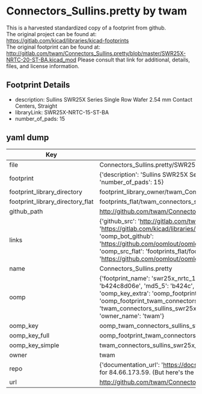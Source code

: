 # Connectors_Sullins.pretty by twam  
This is a harvested standardized copy of a footprint from github.  
The original project can be found at:  
https://gitlab.com/kicad/libraries/kicad-footprints  
The original footprint can be found at:
http://gitlab.com/twam/Connectors_Sullins.pretty/blob/master/SWR25X-NRTC-20-ST-BA.kicad_mod
Please consult that link for additional, details, files, and license information.  
## Footprint Details
* description: Sullins SWR25X Series Single Row Wafer 2.54 mm Contact Centers, Straight  
* libraryLink: SWR25X-NRTC-15-ST-BA  
* number_of_pads: 15  
## yaml dump  
| Key | Value |  
| --- | --- |  
| file | Connectors_Sullins.pretty/SWR25X-NRTC-15-ST-BA.kicad_mod |  
| footprint | {'description': 'Sullins SWR25X Series Single Row Wafer 2.54 mm Contact Centers, Straight', 'libraryLink': 'SWR25X-NRTC-15-ST-BA', 'number_of_pads': 15} |  
| footprint_library_directory | footprint_library_owner/twam_Connectors_Sullins.pretty |  
| footprint_library_directory_flat | footprints_flat/twam_connectors_sullins_swr25x_nrtc_15_st_ba/working |  
| github_path | http://github.com/twam/Connectors_Sullins.pretty/blob/master/SWR25X-NRTC-15-ST-BA.kicad_mod |  
| links | {'github_src': 'http://gitlab.com/twam/Connectors_Sullins.pretty/blob/master/SWR25X-NRTC-20-ST-BA.kicad_mod', 'github_src_repo': 'https://gitlab.com/kicad/libraries/kicad-footprints', 'oomp_bot': 'footprints/twam_connectors_sullins_swr25x_nrtc_15_st_ba/working', 'oomp_bot_github': 'https://github.com/oomlout/oomlout_oomp_footprint_bot/tree/main/footprints/twam_connectors_sullins_swr25x_nrtc_15_st_ba/working', 'oomp_src_flat': 'footprints_flat/footprints_flat/twam_connectors_sullins_swr25x_nrtc_15_st_ba/working', 'oomp_src_flat_github': 'https://github.com/oomlout/oomlout_oomp_footprint_src/tree/main/footprints_flat/twam_connectors_sullins_swr25x_nrtc_15_st_ba/working'} |  
| name | Connectors_Sullins.pretty |  
| oomp | {'footprint_name': 'swr25x_nrtc_15_st_ba', 'library_name': 'connectors_sullins', 'md5': 'b424c8d06e7a19339aa3854c12d5daad', 'md5_10': 'b424c8d06e', 'md5_5': 'b424c', 'md5_6': 'b424c8', 'oomp_key': 'oomp_twam_connectors_sullins_swr25x_nrtc_15_st_ba', 'oomp_key_extra': 'oomp_footprint_twam_connectors_sullins_swr25x_nrtc_15_st_ba', 'oomp_key_full': 'oomp_footprint_twam_connectors_sullins_swr25x_nrtc_15_st_ba_b424c8', 'oomp_key_simple': 'twam_connectors_sullins_swr25x_nrtc_15_st_ba', 'original_filename': 'Connectors_Sullins.pretty/SWR25X-NRTC-15-ST-BA.kicad_mod', 'owner_name': 'twam'} |  
| oomp_key | oomp_twam_connectors_sullins_swr25x_nrtc_15_st_ba |  
| oomp_key_full | oomp_footprint_twam_connectors_sullins_swr25x_nrtc_15_st_ba |  
| oomp_key_simple | twam_connectors_sullins_swr25x_nrtc_15_st_ba |  
| owner | twam |  
| repo | {'documentation_url': 'https://docs.github.com/rest/overview/resources-in-the-rest-api#rate-limiting', 'message': "API rate limit exceeded for 84.66.173.59. (But here's the good news: Authenticated requests get a higher rate limit. Check out the documentation for more details.)"} |  
| url | http://github.com/twam/Connectors_Sullins.pretty |  

